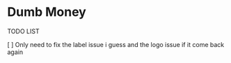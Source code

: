 # Dumb Money

TODO LIST

[ ] Only need to fix the label issue i guess and the logo issue if it come back again
